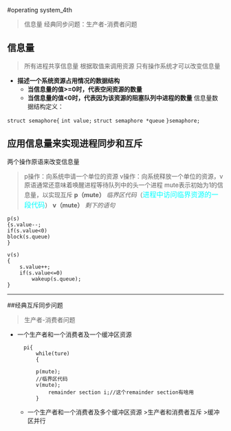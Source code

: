 #operating system_4th
>信息量
>经典同步问题：生产者-消费者问题

## 信息量
>所有进程共享信息量
>根据取值来调用资源
>只有操作系统才可以改变信息量

+ **描述一个系统资源占用情况的数据结构**
	+ **当信息量的值>=0时，代表空闲资源的数量**
	+ **当信息量的值<0时，代表因为该资源的阻塞队列中进程的数量**
信息量数据结构定义：

 `struct semaphore{`
 `int value;`
 `struct semaphore *queue`
 `}semaphore;`

## 应用信息量来实现进程同步和互斥 
两个操作原语来改变信息量
>p操作：向系统申请一个单位的资源
>v操作：向系统释放一个单位的资源，v原语通常还意味着唤醒进程等待队列中的头一个进程
>mute表示初始为1的信息量，以实现互斥
**p（mute）**
	*临界区代码*（<font color=#00ffff size=3>进程中访问临界资源的一段代码</font>）
**v（mute）**
	*剩下的语句*

	p(s)
	{s.value--;
	if(s.value<0)
	block(s.queue)
	}

    v(s)
    {
	    s.value++;
	    if(s.value<=0)
		    wakeup(s.queue);
    }
***
##经典互斥同步问题
>生产者-消费者问题

+ 一个生产者和一个消费者及一个缓冲区资源
    

		pi{
			while(ture)
			{
			
			p(mute);
			//临界区代码
			v(mute);
				remainder section i;//这个remainder section有啥用
			}
	+ 一个生产者和一个消费者及多个缓冲区资源
		    >生产者和消费者互斥
			>缓冲区并行
		
		


 
